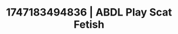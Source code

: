 ---
categories:
- Tasteful nudity
- Shibari art
- BookTok after dark
- Subtle dominance
- Neon-lit seduction
image: /assets/images/1747183494836.jpg
layout: post
seo:
  description: Featured content with exclusive Scat Fetish, ABDL Play. HD images available.
  keywords: Scat Fetish, ABDL Play
  og_image: /assets/images/1747183494836.jpg
  schema_type: VisualArtwork
tags:
- ABDL Play
- '#1747183494836'
- Scat Fetish
title: 1747183494836 | ABDL Play Scat Fetish
---